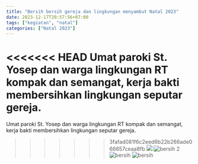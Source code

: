 ```yaml
---
title: "Bersih bersih gereja dan lingkungan menyambut Natal 2023"
date: 2023-12-17T20:57:56+07:00
tags: ["kegiatan", "natal"]
categories: ["Natal 2023"]
---
```

<<<<<<< HEAD
Umat paroki St. Yosep dan warga lingkungan RT kompak dan semangat,  kerja bakti membersihkan lingkungan seputar gereja.
=======
Umat paroki St. Yosep  dan warga lingkungan RT kompak dan semangat,  kerja bakti membersihkan lingkungan seputar gereja.
>>>>>>> 3fafad081f6c2eed6b22b266ade066657ceaa8fb
![](/img/bersih17des231.avif)  ![bersih 2](/img/bersih17des233.avif)  ![bersih](/img/bersih17des23.avif)  ![bersih](/img/bersih17des232.avif) 


